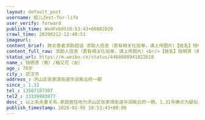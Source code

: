 ```yaml
---
layout: default_post
username: 姣儿Zest-for-life
user_verify: forward
publish_time: WedFeb0518:53:43+08002020
crawl_time: 20200212-12:40:51
imageurl: 
content_brief: 肺炎患者求助超话 求助人信息（若有相关化验单，请上传图片）【姓名】钱明贤（男）/梅又花（女）【年龄】70岁【所在城市】武汉市【所在小区、社区】洪山区张家湾街道华润紫云府一期【患病时间】1.31【联系方式】13507187307【其他紧急联系人】13339993877【病情描述】 以上系夫妻关系.家 ...全文
content_full_raw: 求助人信息（若有相关化验单，请上传图片）<br/>【姓名】钱明贤（男）/梅又花（女）<br/>【年龄】70岁<br/>【所在城市】武汉市<br/>【所在小区、社区】洪山区张家湾街道华润紫云府一期<br/>【患病时间】1.31<br/>【联系方式】13507187307<br/>【其他紧急联系人】13339993877<br/>【病情描述】<br/>以上系夫妻关系.家庭居住地为洪山区张家湾街道华润紫云府一期。1.31号确诊为疑似、2.3号在光谷三医院做了核酸检查，两位老人呼吸极为不畅已经无法行走，随时有生命危险.2.4，目前在洪山区青菱中路驿海柏曼酒店（张家湾街道隔离点）集中隔离，社区昨天把老人开车送往光谷三医院就不管了。咋晚二个病人就在医院坐了一个晚上，目前病情不稳定，需求及时治疗，望你们能否帮忙解决谢谢🙏，
status_url: https://m.weibo.cn/status/4468680941822618
name_: 钱明贤（男）/梅又花（女）
age_: 70岁
city_: 武汉市
address_: 洪山区张家湾街道华润紫云府一期
since_: 1.31
tel_: 13507187307
tel2_: 13339993877
desc_: 以上系夫妻关系.家庭居住地为洪山区张家湾街道华润紫云府一期。1.31号确诊为疑似、2.3号在光谷三医院做了核酸检查，两位老人呼吸极为不畅已经无法行走，随时有生命危险.2.4，目前在洪山区青菱中路驿海柏曼酒店（张家湾街道隔离点）集中隔离，社区昨天把老人开车送往光谷三医院就不管了。咋晚二个病人就在医院坐了一个晚上，目前病情不稳定，需求及时治疗，望你们能否帮忙解决谢谢🙏，
publish_timestamp: 2020-02-05 18:53:43+08:00
---
```

